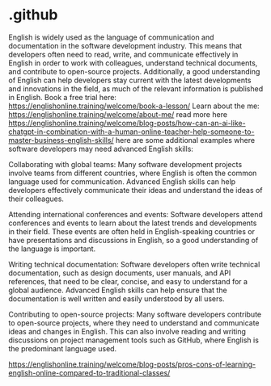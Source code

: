 # .github
English is widely used as the language of communication and documentation in the software development industry. This means that developers often need to read, write, and communicate effectively in English in order to work with colleagues, understand technical documents, and contribute to open-source projects. Additionally, a good understanding of English can help developers stay current with the latest developments and innovations in the field, as much of the relevant information is published in English.
Book a free trial here: https://englishonline.training/welcome/book-a-lesson/
Learn about the me: https://englishonline.training/welcome/about-me/
read more here https://englishonline.training/welcome/blog-posts/how-can-an-ai-like-chatgpt-in-combination-with-a-human-online-teacher-help-someone-to-master-business-english-skills/
here are some additional examples where software developers may need advanced English skills:

Collaborating with global teams: Many software development projects involve teams from different countries, where English is often the common language used for communication. Advanced English skills can help developers effectively communicate their ideas and understand the ideas of their colleagues.

Attending international conferences and events: Software developers attend conferences and events to learn about the latest trends and developments in their field. These events are often held in English-speaking countries or have presentations and discussions in English, so a good understanding of the language is important.

Writing technical documentation: Software developers often write technical documentation, such as design documents, user manuals, and API references, that need to be clear, concise, and easy to understand for a global audience. Advanced English skills can help ensure that the documentation is well written and easily understood by all users.

Contributing to open-source projects: Many software developers contribute to open-source projects, where they need to understand and communicate ideas and changes in English. This can also involve reading and writing discussions on project management tools such as GitHub, where English is the predominant language used.

https://englishonline.training/welcome/blog-posts/pros-cons-of-learning-english-online-compared-to-traditional-classes/
